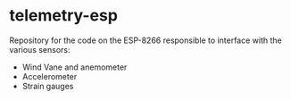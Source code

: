 # telemetry-esp

Repository for the code on the ESP-8266 responsible to interface with the various sensors:
 - Wind Vane and anemometer
 - Accelerometer
 - Strain gauges
